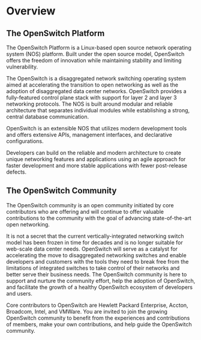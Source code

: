 # Overview

## The OpenSwitch Platform

The OpenSwitch Platform is a Linux-based open source network operating system (NOS) platform. Built under the open source model, OpenSwitch offers the freedom of innovation while maintaining stability and limiting vulnerability.

The OpenSwitch is a disaggregated network switching operating system aimed at accelerating the transition to open networking as well as the adoption of disaggregated data center networks. OpenSwitch provides a fully-featured control plane stack with support for layer 2 and layer 3 networking protocols. The NOS is built around modular and reliable architecture that separates individual modules while establishing a strong, central database communication.

OpenSwitch is an extensible NOS that utilizes modern development tools and offers extensive APIs, management interfaces, and declarative configurations.

Developers can build on the reliable and modern architecture to create unique networking features and applications using an agile approach for faster development and more stable applications with fewer post-release defects.

## The OpenSwitch Community

The OpenSwitch community is an open community initiated by core contributors who are offering and will continue to offer valuable contributions to the community with the goal of advancing state-of-the-art open networking.

It is not a secret that the current vertically-integrated networking switch model has been frozen in time for decades and is no longer suitable for web-scale data center needs. OpenSwitch will serve as a catalyst for accelerating the move to disaggregated networking switches and enable developers and customers with the tools they need to break free from the limitations of integrated switches to take control of their networks and better serve their business needs. The OpenSwitch community is here to support and nurture the community effort, help the adoption of OpenSwitch, and facilitate the growth of a healthy OpenSwitch ecosystem of developers and users.

Core contributors to OpenSwitch are Hewlett Packard Enterprise, Accton, Broadcom, Intel, and VMWare. You are invited to join the growing OpenSwitch community to benefit from the experiences and contributions of members, make your own contributions, and help guide the OpenSwitch community.

